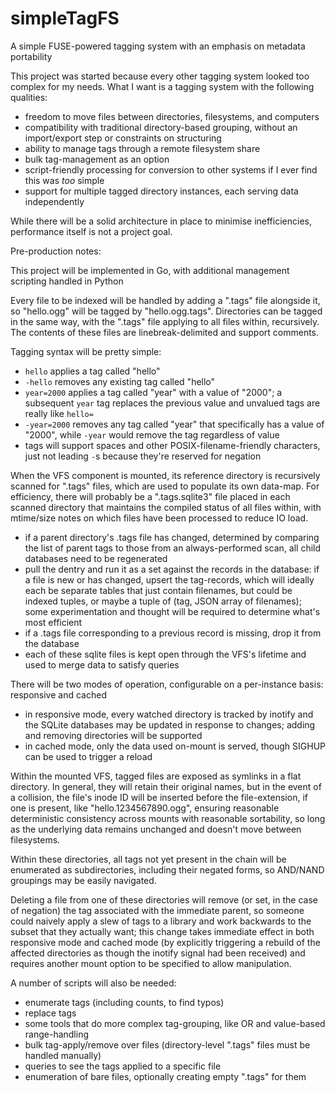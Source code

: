# simpleTagFS
A simple FUSE-powered tagging system with an emphasis on metadata portability

This project was started because every other tagging system looked too complex for my needs. What I want is a tagging system with the following qualities:
- freedom to move files between directories, filesystems, and computers
- compatibility with traditional directory-based grouping, without an import/export step or constraints on structuring
- ability to manage tags through a remote filesystem share
- bulk tag-management as an option
- script-friendly processing for conversion to other systems if I ever find this was *too* simple
- support for multiple tagged directory instances, each serving data independently

While there will be a solid architecture in place to minimise inefficiencies, performance itself is not a project goal.


Pre-production notes:

This project will be implemented in Go, with additional management scripting handled in Python

Every file to be indexed will be handled by adding a ".tags" file alongside it, so "hello.ogg" will be tagged by "hello.ogg.tags". Directories can be tagged in the same way, with the ".tags" file applying to all files within, recursively. The contents of these files are linebreak-delimited and support comments.

Tagging syntax will be pretty simple:
- `hello` applies a tag called "hello"
- `-hello` removes any existing tag called "hello"
- `year=2000` applies a tag called "year" with a value of "2000"; a subsequent `year` tag replaces the previous value and unvalued tags are really like `hello=`
- `-year=2000` removes any tag called "year" that specifically has a value of "2000", while `-year` would remove the tag regardless of value
- tags will support spaces and other POSIX-filename-friendly characters, just not leading `-`s because they're reserved for negation

When the VFS component is mounted, its reference directory is recursively scanned for ".tags" files, which are used to populate its own data-map. For efficiency, there will probably be a ".tags.sqlite3" file placed in each scanned directory that maintains the compiled status of all files within, with mtime/size notes on which files have been processed to reduce IO load.
- if a parent directory's .tags file has changed, determined by comparing the list of parent tags to those from an always-performed scan, all child databases need to be regenerated
- pull the dentry and run it as a set against the records in the database: if a file is new or has changed, upsert the tag-records, which will ideally each be separate tables that just contain filenames, but could be indexed tuples, or maybe a tuple of (tag, JSON array of filenames); some experimentation and thought will be required to determine what's most efficient
- if a .tags file corresponding to a previous record is missing, drop it from the database
- each of these sqlite files is kept open through the VFS's lifetime and used to merge data to satisfy queries

There will be two modes of operation, configurable on a per-instance basis: responsive and cached
- in responsive mode, every watched directory is tracked by inotify and the SQLite databases may be updated in response to changes; adding and removing directories will be supported
- in cached mode, only the data used on-mount is served, though SIGHUP can be used to trigger a reload

Within the mounted VFS, tagged files are exposed as symlinks in a flat directory. In general, they will retain their original names, but in the event of a collision, the file's inode ID will be inserted before the file-extension, if one is present, like "hello.1234567890.ogg", ensuring reasonable deterministic consistency across mounts with reasonable sortability, so long as the underlying data remains unchanged and doesn't move between filesystems.

Within these directories, all tags not yet present in the chain will be enumerated as subdirectories, including their negated forms, so AND/NAND groupings may be easily navigated.

Deleting a file from one of these directories will remove (or set, in the case of negation) the tag associated with the immediate parent, so someone could naively apply a slew of tags to a library and work backwards to the subset that they actually want; this change takes immediate effect in both responsive mode and cached mode (by explicitly triggering a rebuild of the affected directories as though the inotify signal had been received) and requires another mount option to be specified to allow manipulation.

A number of scripts will also be needed:
- enumerate tags (including counts, to find typos)
- replace tags
- some tools that do more complex tag-grouping, like OR and value-based range-handling
- bulk tag-apply/remove over files (directory-level ".tags" files must be handled manually)
- queries to see the tags applied to a specific file
- enumeration of bare files, optionally creating empty ".tags" for them
